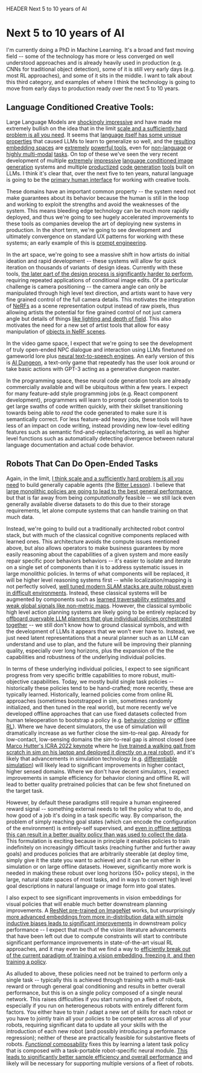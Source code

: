 HEADER Next 5 to 10 years of AI

# Next 5 to 10 years of AI
 
I'm currently doing a PhD in Machine Learning. It's a broad and fast moving field -- some of the technology has more or less converged on well understood approaches and is already heavily used in production (e.g. CNNs for traditional object detection), some of it is still very early days (e.g. most RL approaches), and some of it sits in the middle. I want to talk about this third category, and examples of where I think the technology is going to move from early days to production ready over the next 5 to 10 years.
 
## Language Conditioned Creative Tools:
 
Large Language Models are [shockingly impressive](https://arxiv.org/abs/2005.14165) and have made me extremely bullish on the idea that in the limit [scale and a sufficiently hard problem is all you need](https://twitter.com/KyleVedder/status/1536587805308112896). It seems that [language itself has some unique properties](https://www.deepmind.com/publications/data-distributional-properties-drive-emergent-few-shot-learning-in-transformers) that caused LLMs to learn to generalize so well, and the [resulting](https://arxiv.org/abs/1905.05950) [embedding spaces](https://arxiv.org/abs/1802.05365) are [extremely](https://openai.com/blog/clip/) [powerful tools](https://ai.googleblog.com/2022/06/end-to-end-generative-pre-training-for.html), even for [non-language](https://arxiv.org/abs/2111.11430) or [highly multi-modal](https://ai.facebook.com/research/data2vec-a-general-framework-for-self-supervised-learning-in-speech-vision-and-language/) [tasks](https://www.microsoft.com/en-us/research/publication/i-code-an-integrative-and-composable-multimodal-learning-framework/). On top of these we've seen the very recent development of multiple [extremely](https://openai.com/dall-e-2/) [impressive](https://imagen.research.google/) [language conditioned image generation](https://parti.research.google/) systems and multiple [productized](https://www.tabnine.com/) [code generation](https://arxiv.org/abs/2107.03374) [tools](https://aws.amazon.com/blogs/machine-learning/introducing-amazon-codewhisperer-the-ml-powered-coding-companion/) built on LLMs. I think it's clear that, over the next five to ten years, natural language is going to be the [primary human interface](https://twitter.com/garrytan/status/1516851872027475969) for working with creative tools.
 
These domains have an important common property -- the system need not make guarantees about its behavior because the human is still in the loop and working to exploit the strengths and avoid the weaknesses of the system. This means bleeding edge technology can be much more rapidly deployed, and thus we're going to see hugely accelerated improvements to these tools as companies develop the art of deploying new systems in production. In the short term, we're going to see development and ultimately convergence on standard UX patterns for working with these systems; an early example of this is [prompt engineering](https://arxiv.org/abs/2204.13988).
 
In the art space, we're going to see a massive shift in how artists do initial ideation and rapid development -- these systems will allow for quick iteration on thousands of variants of design ideas. Currently with these tools, [the later part of the design process is significantly harder to perform](https://www.instagram.com/reel/CfEwohiJdXW/?igshid=MDJmNzVkMjY=), requiring repeated applications of conditional image edits. Of a particular challenge is camera positioning -- the camera angle can only be manipulated through high level text direction, and artists want to have very fine grained control of the full camera details. This motivates the integration of [NeRFs](https://arxiv.org/abs/2003.08934) as a scene representation output instead of raw pixels, thus allowing artists the potential for fine grained control of not just camera angle but details of things [like lighting and depth of field](https://shsf0817.github.io/hdr-nerf/). This also motivates the need for a new set of artist tools that allow for easy manipulation of [objects in NeRF scenes](https://arxiv.org/abs/2109.01847).
 
In the video game space, I expect that we're going to see the development of truly open-ended NPC dialogue and interaction using LLMs finetuned on gameworld lore plus [neural text-to-speech engines](http://15.ai). An early version of this is [AI Dungeon](https://gpt3demo.com/apps/aidungeon-io), a text-only game that repeatedly has the user look around or take basic actions with GPT-3 acting as a generative dungeon master.
 
In the programming space, these neural code generation tools are already commercially available and will be ubiquitous within a few years. I expect for many feature-add style programming jobs (e.g. React component development), programmers will learn to prompt code generation tools to get large swaths of code written quickly, with their skillset transitioning towards being able to _read_ the code generated to make sure it is semantically correct. For less feature-add heavy jobs, these tools will have less of an impact on code writing, instead providing new low-level editing features such as semantic find-and-replace/refactoring, as well as higher level functions such as automatically detecting divergence between natural language documentation and actual code behavior.
 
## Robots That Can Do Open-Ended Tasks
 
Again, in the limit, [I think scale and a sufficiently hard problem is all you need](https://twitter.com/KyleVedder/status/1536587805308112896) to build generally capable agents (the [Bitter Lesson](http://www.incompleteideas.net/IncIdeas/BitterLesson.html)). I believe that [large monolithic policies are going to lead to the best general performance](https://openai.com/blog/vpt/), but that is far away from being _computationally_ feasible -- we still lack even generally available diverse datasets to do this due to their storage requirements, let alone compute systems that can handle training on that much data.
 
 
Instead, we're going to build out a traditionally architected robot control stack, but with much of the classical cognitive components replaced with learned ones. This architecture avoids the compute issues mentioned above, but also allows operators to make business guarantees by more easily reasoning about the capabilities of a given system and more easily repair specific poor behaviors behaviors -- it's easier to isolate and iterate on a single set of components than it is to address systematic issues in large monolithic policies. In terms of what components will be replaced, it will be higher level reasoning systems first -- while localization/mapping is not perfectly solved, [well tuned modern SLAM stacks are quite robust even in difficult environments](https://www.subtchallenge.com/results.html). Instead, these classical systems will be augmented by components such as [learned traversability estimates and weak global signals like non-metric maps](https://arxiv.org/abs/2202.11271). However, the classical symbolic high level action planning systems are likely going to be entirely replaced by [offboard queryable LLM planners that glue individual policies orchestrated together](https://say-can.github.io/) -- we still don't know how to ground classical symbols, and with the development of LLMs it appears that we won't ever have to. Instead, we just need latent representations that a neural planner such as an LLM can understand and use to plan, and the future will be improving their planning quality, especially over long horizons, plus the expansion of the the capabilities and robustness of the underlying individual policies.
 
In terms of these underlying individual policies, I expect to see significant progress from very specific brittle capabilities to more robust, multi-objective capabilities. Today, we mostly build single task policies -- historically these policies tend to be hand-crafted; more recently, these are typically learned. Historically, learned policies come from online RL approaches (sometimes bootstrapped in sim, sometimes randomly initialized, and then tuned in the real world), but more recently we've developed offline approaches that can use fixed datasets collected from human teleoperation to bootstrap a policy (e.g. [behavior cloning](https://sites.google.com/view/bc-z/home) or [offline RL](https://arxiv.org/abs/2110.06169)). Where we have decent simulators, the use of simulation will dramatically increase as we further close the sim-to-real gap. Already for low-contact, low-sensing domains the sim-to-real gap is almost closed (see [Marco Hutter's ICRA 2022 keynote](https://www.icra2022.org/program/plenary-keynote-speakers#4-marco-hutter) where he [live trained a walking gait from scratch in sim on his laptop and deployed it directly on a real robot](https://twitter.com/ieeeras/status/1529178820108079105)), and it's likely that advancements in simulation technology (e.g. [differentiable simulation](https://openreview.net/forum?id=ZSKRQMvttc)) will likely lead to significant improvements in higher contact, higher sensed domains. Where we don't have decent simulators, I expect improvements in sample efficiency for behavior cloning and offline RL will lead to better quality pretrained policies that can be few shot finetuned on the target task.
 
However, by default these paradigms still require a human engineered reward signal -- something external needs to tell the policy what to do, and how good of a job it's doing in a task specific way. By comparison, the problem of simply reaching goal states (which can encode the configuration of the environment) is entirely-self supervised, and [even in offline settings this can result in a better quality policy than was used to collect the data](https://arxiv.org/abs/2206.03023). This formulation is exciting because in principle it enables policies to train indefinitely on increasingly difficult tasks (reaching further and further away goals) and produces policies that are arbitrarily steerable (at deploy time, simply give it the state you want to achieve) and it can be run either in simulation or on large offline datasets. However, significantly more work is needed in making these robust over long horizons (50+ policy steps), in the large, natural state spaces of most tasks, and in ways to convert high level goal descriptions in natural language or image form into goal states.
 
I also expect to see significant improvements in vision embeddings for visual policies that will enable much better downstream planning improvements. A [ResNet pre-trained on ImageNet](https://arxiv.org/abs/2107.03380) works, but unsurprisingly [more advanced embeddings from more in-distribution data with simple inductive biases leads to significant improvements](https://arxiv.org/abs/2203.12601) in downstream policy performance -- I expect that much of the vision literature advancements that have been left out due to compute constraints will start to contribute significant performance improvements in state-of-the-art visual RL approaches, and it may even be that we find a way to [efficiently break out of the current paradigm of training a vision embedding, freezing it, and then training a policy](https://arxiv.org/abs/2206.07568).
 
As alluded to above, these policies need not be trained to perform only a single task -- typically this is achieved through training with a multi-task reward or through general goal conditioning and results in better overall performance, but this is on a single policy composed of a single neural network. This raises difficulties if you start running on a fleet of robots, especially if you run on heterogeneous robots with entirely different form factors. You either have to train / adapt a new set of skills for each robot or you have to jointly train all your policies to be competent across all of your robots, requiring significant data to update all your skills with the introduction of each new robot (and possibly introducing a performance regression); neither of these are practically feasible for substantive fleets of robots. [_Functional_ composability](https://jorge-a-mendez.github.io/publication/2022-modular-lifelong-rl) fixes this by learning a latent task policy that is composed with a task-portable robot-specific neural module. [This leads to significantly better sample efficiency and overall performance](https://jorge-a-mendez.github.io/publication/2022-composuite-benchmark) and likely will be necessary for supporting multiple versions of a fleet of robots.
